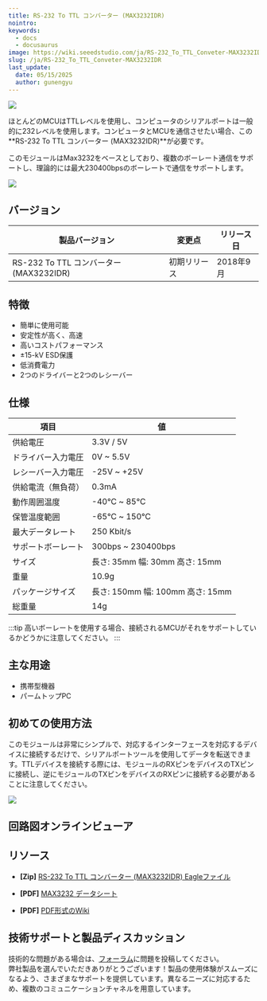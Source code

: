 ```yaml
---
title: RS-232 To TTL コンバーター (MAX3232IDR)
nointro:
keywords:
  - docs
  - docusaurus
image: https://wiki.seeedstudio.com/ja/RS-232_To_TTL_Conveter-MAX3232IDR/
slug: /ja/RS-232_To_TTL_Conveter-MAX3232IDR
last_update:
  date: 05/15/2025
  author: gunengyu
---
```



![](https://files.seeedstudio.com/wiki/RS-232_To_TTL_Conveter-MAX3232IDR/img/main.jpg)

ほとんどのMCUはTTLレベルを使用し、コンピュータのシリアルポートは一般的に232レベルを使用します。コンピュータとMCUを通信させたい場合、この**RS-232 To TTL コンバーター (MAX3232IDR)**が必要です。

このモジュールはMax3232をベースとしており、複数のボーレート通信をサポートし、理論的には最大230400bpsのボーレートで通信をサポートします。

<p style={{}}><a href="https://www.seeedstudio.com/RS-232-To-TTL-Conveter-MAX3232IDR-p-2851.html" target="_blank"><img src="https://files.seeedstudio.com/wiki/Seeed-WiKi/docs/images/300px-Get_One_Now_Banner-ragular.png" /></a></p>

## バージョン

| 製品バージョン  | 変更点                                                                                               | リリース日 |
|------------------|-------------------------------------------------------------------------------------------------------|---------------|
| RS-232 To TTL コンバーター (MAX3232IDR) | 初期リリース                                                                                               | 2018年9月      |

## 特徴

- 簡単に使用可能
- 安定性が高く、高速
- 高いコストパフォーマンス
- ±15-kV ESD保護
- 低消費電力
- 2つのドライバーと2つのレシーバー

## 仕様

|項目|値|
|---|---|
|供給電圧|3.3V / 5V|
|ドライバー入力電圧|0V ~ 5.5V|
|レシーバー入力電圧|-25V ~ +25V|
|供給電流（無負荷）|0.3mA|
|動作周囲温度|-40℃ ~ 85℃|
|保管温度範囲|-65℃ ~ 150℃|
|最大データレート|250 Kbit/s|
|サポートボーレート|300bps ~ 230400bps|
|サイズ|長さ: 35mm 幅: 30mm 高さ: 15mm| 
|重量|10.9g|
|パッケージサイズ|長さ: 150mm 幅: 100mm 高さ: 15mm|
|総重量|14g|

:::tip
高いボーレートを使用する場合、接続されるMCUがそれをサポートしているかどうかに注意してください。
:::

## 主な用途

- 携帯型機器
- パームトップPC

## 初めての使用方法

このモジュールは非常にシンプルで、対応するインターフェースを対応するデバイスに接続するだけで、シリアルポートツールを使用してデータを転送できます。TTLデバイスを接続する際には、モジュールのRXピンをデバイスのTXピンに接続し、逆にモジュールのTXピンをデバイスのRXピンに接続する必要があることに注意してください。

![](https://files.seeedstudio.com/wiki/RS-232_To_TTL_Conveter-MAX3232IDR/img/connect.jpg)

## 回路図オンラインビューア

<div className="altium-ecad-viewer" data-project-src="https://files.seeedstudio.com/wiki/RS-232_To_TTL_Conveter-MAX3232IDR/res/RS232%20to%20TTL%20Converter%20(MAX3232IDR).zip" style={{borderRadius: '0px 0px 4px 4px', height: 500, borderStyle: 'solid', borderWidth: 1, borderColor: 'rgb(241, 241, 241)', overflow: 'hidden', maxWidth: 1280, maxHeight: 700, boxSizing: 'border-box'}}>
</div>

## リソース

- **[Zip]** [RS-232 To TTL コンバーター (MAX3232IDR) Eagleファイル](https://files.seeedstudio.com/wiki/RS-232_To_TTL_Conveter-MAX3232IDR/res/RS232%20to%20TTL%20Converter%20(MAX3232IDR).zip)

- **[PDF]** [MAX3232 データシート](https://files.seeedstudio.com/wiki/RS-232_To_TTL_Conveter-MAX3232IDR/res/Max3232.pdf)

- **[PDF]** [PDF形式のWiki](https://files.seeedstudio.com/wiki/RS-232_To_TTL_Conveter-MAX3232IDR/res/RS-232_To_TTL_Conveter-MAX3232IDR.pdf)

## 技術サポートと製品ディスカッション

技術的な問題がある場合は、[フォーラム](http://forum.seeedstudio.com/)に問題を投稿してください。  
弊社製品を選んでいただきありがとうございます！製品の使用体験がスムーズになるよう、さまざまなサポートを提供しています。異なるニーズに対応するため、複数のコミュニケーションチャネルを用意しています。

<div class="button_tech_support_container">
<a href="https://forum.seeedstudio.com/" class="button_forum"></a> 
<a href="https://www.seeedstudio.com/contacts" class="button_email"></a>
</div>

<div class="button_tech_support_container">
<a href="https://discord.gg/eWkprNDMU7" class="button_discord"></a> 
<a href="https://github.com/Seeed-Studio/wiki-documents/discussions/69" class="button_discussion"></a>
</div>